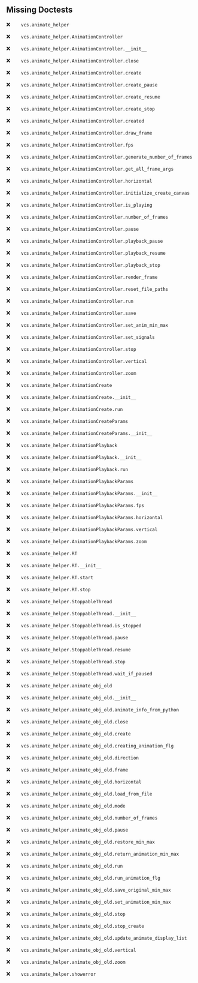 Missing Doctests
----------------
:x:```    vcs.animate_helper```

:x:```    vcs.animate_helper.AnimationController```

:x:```    vcs.animate_helper.AnimationController.__init__```

:x:```    vcs.animate_helper.AnimationController.close```

:x:```    vcs.animate_helper.AnimationController.create```

:x:```    vcs.animate_helper.AnimationController.create_pause```

:x:```    vcs.animate_helper.AnimationController.create_resume```

:x:```    vcs.animate_helper.AnimationController.create_stop```

:x:```    vcs.animate_helper.AnimationController.created```

:x:```    vcs.animate_helper.AnimationController.draw_frame```

:x:```    vcs.animate_helper.AnimationController.fps```

:x:```    vcs.animate_helper.AnimationController.generate_number_of_frames```

:x:```    vcs.animate_helper.AnimationController.get_all_frame_args```

:x:```    vcs.animate_helper.AnimationController.horizontal```

:x:```    vcs.animate_helper.AnimationController.initialize_create_canvas```

:x:```    vcs.animate_helper.AnimationController.is_playing```

:x:```    vcs.animate_helper.AnimationController.number_of_frames```

:x:```    vcs.animate_helper.AnimationController.pause```

:x:```    vcs.animate_helper.AnimationController.playback_pause```

:x:```    vcs.animate_helper.AnimationController.playback_resume```

:x:```    vcs.animate_helper.AnimationController.playback_stop```

:x:```    vcs.animate_helper.AnimationController.render_frame```

:x:```    vcs.animate_helper.AnimationController.reset_file_paths```

:x:```    vcs.animate_helper.AnimationController.run```

:x:```    vcs.animate_helper.AnimationController.save```

:x:```    vcs.animate_helper.AnimationController.set_anim_min_max```

:x:```    vcs.animate_helper.AnimationController.set_signals```

:x:```    vcs.animate_helper.AnimationController.stop```

:x:```    vcs.animate_helper.AnimationController.vertical```

:x:```    vcs.animate_helper.AnimationController.zoom```

:x:```    vcs.animate_helper.AnimationCreate```

:x:```    vcs.animate_helper.AnimationCreate.__init__```

:x:```    vcs.animate_helper.AnimationCreate.run```

:x:```    vcs.animate_helper.AnimationCreateParams```

:x:```    vcs.animate_helper.AnimationCreateParams.__init__```

:x:```    vcs.animate_helper.AnimationPlayback```

:x:```    vcs.animate_helper.AnimationPlayback.__init__```

:x:```    vcs.animate_helper.AnimationPlayback.run```

:x:```    vcs.animate_helper.AnimationPlaybackParams```

:x:```    vcs.animate_helper.AnimationPlaybackParams.__init__```

:x:```    vcs.animate_helper.AnimationPlaybackParams.fps```

:x:```    vcs.animate_helper.AnimationPlaybackParams.horizontal```

:x:```    vcs.animate_helper.AnimationPlaybackParams.vertical```

:x:```    vcs.animate_helper.AnimationPlaybackParams.zoom```

:x:```    vcs.animate_helper.RT```

:x:```    vcs.animate_helper.RT.__init__```

:x:```    vcs.animate_helper.RT.start```

:x:```    vcs.animate_helper.RT.stop```

:x:```    vcs.animate_helper.StoppableThread```

:x:```    vcs.animate_helper.StoppableThread.__init__```

:x:```    vcs.animate_helper.StoppableThread.is_stopped```

:x:```    vcs.animate_helper.StoppableThread.pause```

:x:```    vcs.animate_helper.StoppableThread.resume```

:x:```    vcs.animate_helper.StoppableThread.stop```

:x:```    vcs.animate_helper.StoppableThread.wait_if_paused```

:x:```    vcs.animate_helper.animate_obj_old```

:x:```    vcs.animate_helper.animate_obj_old.__init__```

:x:```    vcs.animate_helper.animate_obj_old.animate_info_from_python```

:x:```    vcs.animate_helper.animate_obj_old.close```

:x:```    vcs.animate_helper.animate_obj_old.create```

:x:```    vcs.animate_helper.animate_obj_old.creating_animation_flg```

:x:```    vcs.animate_helper.animate_obj_old.direction```

:x:```    vcs.animate_helper.animate_obj_old.frame```

:x:```    vcs.animate_helper.animate_obj_old.horizontal```

:x:```    vcs.animate_helper.animate_obj_old.load_from_file```

:x:```    vcs.animate_helper.animate_obj_old.mode```

:x:```    vcs.animate_helper.animate_obj_old.number_of_frames```

:x:```    vcs.animate_helper.animate_obj_old.pause```

:x:```    vcs.animate_helper.animate_obj_old.restore_min_max```

:x:```    vcs.animate_helper.animate_obj_old.return_animation_min_max```

:x:```    vcs.animate_helper.animate_obj_old.run```

:x:```    vcs.animate_helper.animate_obj_old.run_animation_flg```

:x:```    vcs.animate_helper.animate_obj_old.save_original_min_max```

:x:```    vcs.animate_helper.animate_obj_old.set_animation_min_max```

:x:```    vcs.animate_helper.animate_obj_old.stop```

:x:```    vcs.animate_helper.animate_obj_old.stop_create```

:x:```    vcs.animate_helper.animate_obj_old.update_animate_display_list```

:x:```    vcs.animate_helper.animate_obj_old.vertical```

:x:```    vcs.animate_helper.animate_obj_old.zoom```

:x:```    vcs.animate_helper.showerror```

